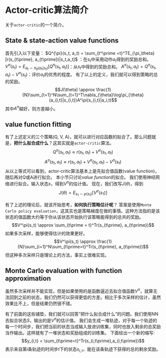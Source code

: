 # Actor-critic算法简介

关于`actor-critic`的一个简介。

## State & state-action value functions

首先引入以下变量：
$Q^{\pi}(s_t, a_t) = \sum_{t^\prime =t}^TE_{\pi_\theta}[r(s_{t\prime}, a_{t\prime})|s_t,a_t]$ ：在$s_t$中采用动作$a_t$得到的奖励总和。
$V^\pi (s_t) = E_{a_t\sim\pi_\theta(a_t|s_t)}[Q^\pi(s_t, a_t)]$：从$s_t$中得到的奖励总和。
$A^\pi(s_t,a_t) = Q^\pi(s_t,a_t) - V^\pi(s_t)$：评价$a_t$的优秀的程度。
有了以上的定义，我们就可以得到策略的总的奖励。
$$J(\theta) \approx \frac{1}{N}\sum_{t=1}^N\sum_{t=1}^T\nabla_{\theta}\log\pi_{\theta}(a_{i,t}|s_{i,t})A^\pi(s_{i,t}|a_i,t)$$
其中$A^\pi$越好，则方差越小。

## value function fitting

有了上述定义的三个策略(Q, V, A)，就可以进行对应函数的拟合了。那么问题就是，**把什么拟合成什么**？这其实就是`actor-critic`算法。
$$Q^{\pi}(s_t, a_t) \approx r(s_t,a_t) + V^\pi(s_t,a_t)$$ $$A^\pi(s_t,a_t) \approx r(s_t,a_t) + V^\pi(s_t,a_t) - V^\pi(s_t)$$
从以上等式可以看到，actor-critic算法基本上是先拟合值函数(value function)，随后再对Q或A进行拟合。
本小节只讨论*value function*的拟合。
我们使用神经网络进行拟合。输入状态$s$，得到$V^\pi$的估计值。
现在，我们改写$J(\theta)$，得到$$J(\theta) = E_{s_1\sim p(s_1)}[V^\pi(s_1)]$$

有了上述的理论后，就该开始思考，**如何执行策略估计呢**？
答案是使用`Monte Carlo policy evaluation`，这其实也是策略梯度在做的事情。这种方法指的是该状态的值函数大约等于你从该状态开始执行该策略能得到的总共的奖励。
$$V^\pi(s_t) \approx \sum_{t\prime = t}^Tr(s_{t\prime}, a_{t\prime})$$
如果多次采样，能够使得估计的效果更好。
$$V^\pi(s_t) \approx \frac{1}{N}\sum_{i=1}^N\sum_{t\prime=t}^Tr(s_{t\prime}, a_{t\prime})$$
但这种多次采样只是理论上的方法，事实上很难实现。

## Monte Carlo evaluation with function approximation

虽然多次采样并不能实现，但是如果使用的是函数逼近去拟合值函数$V^\pi$，就算无法回到之前的状态，我们仍然可以获得更低的方差。相比于多次采样的估计，虽然效果比不上，但是结果仍然很不错。

有了前面的这些铺垫，我们就可以回答“把什么拟合成什么”的问题。我们使用NN去拟合状态$S$，输出的是$V^\pi$的估计值。
我们会生成一堆轨迹，对于每一个轨迹的每一个时间步，我们把当前的状态当成输入放进训练集，同时也放入剩余的总奖励当作输出。这样就有了一堆状态和奖励组成的训练集。
下面给出一个新的缩写:
$$y_{i,t} = \sum_{t\prime=t}^Tr(s_{i,t\prime},a_{i,t\prime})$$
表示来自第$i$条轨迹的时间步$t$下的状态$s_{i,t}$，能在该条轨迹下获得的总的剩余奖励。
